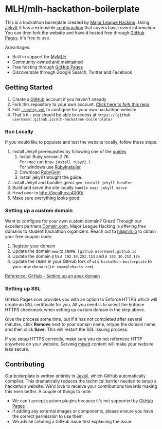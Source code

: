 # MLH/mlh-hackathon-boilerplate

This is a hackathon boilerplate created by [Major League Hacking][mlh-github]. Using [Jekyll][jekyll], it has a extensible [configuration][config] that covers basic event information. You can then fork the website and have it hosted free through [GitHub Pages][github-pages]. It's free to use.

Advantages:

- Built in support for [MyMLH][my-mlh]
- Community-owned and maintained
- Free hosting through [GitHub Pages][github-pages]
- Discoverable through Google Search, Twitter and Facebook

[mlh-github]: https://github.com/MLH
[jekyll]: https://jekyllrb.com
[config]: _config.yml
[github-pages]: https://pages.github.com
[my-mlh]: https://my.mlh.io

## Getting Started

1. Create a [GitHub][create-account] account if you haven't already
2. Fork this repository to your own account. [Click here to fork this repo][fork-repo]
3. Edit [`_config.yml`][config] to configure for your own hackathon website
4. That's it - you should be able to access at `https://[github username].github.io/mlh-hackathon-boilerplate/`

[create-account]: https://github.com/join
[fork-repo]: https://github.com/MLH/mlh-hackathon-boilerplate/fork

### Run Locally

If you would like to populate and test the website locally, follow these steps:

1. Install Jekyll prerequisites by following one of the [guides][jekyll-guides]
    1. Install Ruby version 2.76.<br />
For mac run ```brew install ruby@2.7```.<br />
For windows use [RubyInstaller][rubyinstall]
    2. Download [RubyGem][install-gem]
    3. Install jekyll throught the guide.
2. Install Jekyll and bundler gems `gem install jekyll bundler`
3. Build and serve the site locally `bundle exec jekyll serve`
4. Head over to [http://localhost:4000/][localhost]
5. Make sure everything looks good 

[jekyll-guides]: https://jekyllrb.com/docs/installation/
[localhost]: http://localhost:4000/
[rubyinstall]: https://github.com/oneclick/rubyinstaller2/releases/download/RubyInstaller-2.7.6-1/rubyinstaller-2.7.6-1-x64.exe
[install-gem]: https://rubygems.org/pages/download

### Setting up a custom domain

Want to configure for your own custom domain? Great! Through our excellent partners [Domain.com][domain-com], Major League Hacking is offering free domains to student hackathon organizers. Reach out to [hi@mlh.io][email-mlh] to obtain your free coupon code.

1. Register your domain
2. Update the domain `www` to `CNAME [github username].github.io`
3. Update the domain `@` to `A 192.30.252.153` and `A 192.30.252.154`
4. Update the `CNAME` in your GitHub fork of `mlh-hackathon-boilerplate` to your new domain (i.e. `examplehacks.com`)

[Reference: GitHub - Setting up an apex domain][github-apex-domain]

[domain-com]: https://domain.com/mlh
[email-mlh]: mailto:hi@mlh.io
[github-apex-domain]: https://help.github.com/articles/setting-up-an-apex-domain/

### Setting up SSL

GitHub Pages now provides you with an option to Enforce HTTPS which will create an SSL certificate for you. All you need is to select the Enforce HTTPS checkmark when setting up custom domain in the step above.

Give the process some time, but if it has not completed after several minutes, click **Remove** next to your domain name, retype the domain name, and then click **Save**. This will restart the SSL issuing process.

If you setup HTTPS correctly, make sure you do not refernece HTTP anywhere on your website. Servinig [mixed][mixed] content will make your website less secure.

[mixed]: https://docs.github.com/en/pages/getting-started-with-github-pages/securing-your-github-pages-site-with-https#resolving-problems-with-mixed-content

## Contributing

Our boilerplate is written entirely in [Jekyll][jekyll], which GitHub automatically compiles. This dramatically reduces the technical barrier needed to setup a hackathon website. We'd love to receive your contributions towards making this even better. A couple of things to note:

- We can't accept custom plugins because it's not supported by [GitHub Pages][github-pages]
- If adding any external images or components, please ensure you have the correct permission to use them
- We advise creating a GitHub issue first explaining the issue
